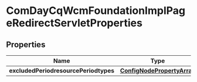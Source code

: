 
# ComDayCqWcmFoundationImplPageRedirectServletProperties

## Properties
Name | Type | Description | Notes
------------ | ------------- | ------------- | -------------
**excludedPeriodresourcePeriodtypes** | [**ConfigNodePropertyArray**](ConfigNodePropertyArray.md) |  |  [optional]



